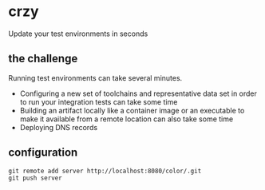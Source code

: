 # crzy

Update your test environments in seconds

## the challenge

Running test environments can take several minutes. 

- Configuring a new set of toolchains and representative data set in order to
  run your integration tests can take some time
- Building an artifact locally like a container image or an executable to make
  it available from a remote location can also take some time
- Deploying DNS records 

## configuration

```shell
git remote add server http://localhost:8080/color/.git
git push server
```

